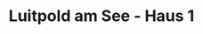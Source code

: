 ---
title: "Luitpold am See - Haus 1"
url: /prien-am-chiemsee/luitpold-am-see-haus-1/
shop: Konditorei
---